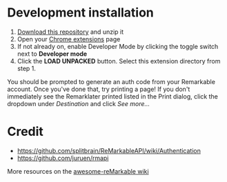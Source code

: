 # Development installation

1. [Download this
   repository](https://github.com/michaelschade/remarklater/archive/master.zip)
   and unzip it
1. Open your [Chrome extensions](chrome://extensions) page
1. If not already on, enable Developer Mode by clicking the toggle switch next to **Developer mode**
1. Click the **LOAD UNPACKED** button. Select this extension directory from step 1.

You should be prompted to generate an auth code from your Remarkable account.
Once you've done that, try printing a page! If you don't immediately see the
Remarklater printed listed in the Print dialog, click the dropdown under
_Destination_ and click _See more…_

# Credit

* https://github.com/splitbrain/ReMarkableAPI/wiki/Authentication
* https://github.com/juruen/rmapi

More resources on the [awesome-reMarkable wiki](https://github.com/reHackable/awesome-reMarkable)
